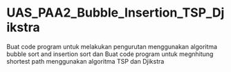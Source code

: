 # UAS_PAA2_Bubble_Insertion_TSP_Djikstra
Buat code program untuk melakukan pengurutan menggunakan algoritma bubble sort and insertion sort dan Buat code program untuk megnhitung shortest path menggunakan algoritma TSP dan Djikstra 
